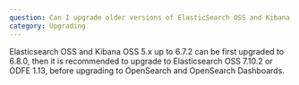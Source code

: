 ```yaml
---
question: Can I upgrade older versions of ElasticSearch OSS and Kibana OSS to OpenSearch and OpenSearch Dashboards?
category: Upgrading
---
```

Elasticsearch OSS and Kibana OSS 5.x up to 6.7.2 can be first upgraded to 6.8.0, then it is recommended to upgrade to Elasticsearch OSS 7.10.2 or ODFE 1.13, before upgrading to OpenSearch and OpenSearch Dashboards.
